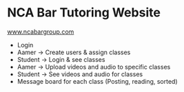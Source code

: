# NCA Bar Tutoring Website

www.ncabargroup.com

- Login
- Aamer -> Create users & assign classes
- Student -> Login & see classes
- Aamer -> Upload videos and audio to specific classes
- Student -> See videos and audio for classes
- Message board for each class (Posting, reading, sorted)
